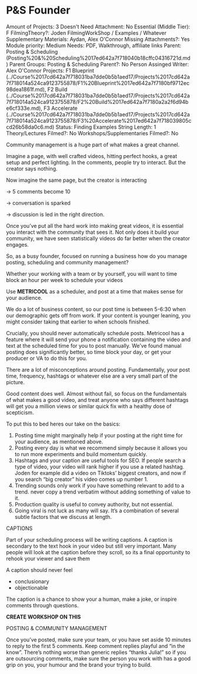 # P&S Founder

Amount of Projects: 3
Doesn't Need Attachment: No
Essential (Middle Tier): F
FilmingTheory?: Joden
FilmingWorkShop / Examples / Whatever Supplementary Materials: Aydan, Alex O'Connor
Missing Attachments?: Yes
Module priority: Medium
Needs: PDF, Walkthrough, affiliate links
Parent: Posting & Scheduling (Posting%20&%20Scheduling%2017ed642a7f718040b18cffc04316721d.md)
Parent Groups: Posting & Scheduling
Parent?: No
Person Assinged Writer: Alex O'Connor
Projects: F1 Blueprint (../Course%2017cd642a7f718031ba7dde0b5b1aed17/Projects%2017cd642a7f718014a524ca9123755878/F1%20Blueprint%2017ed642a7f7180bf9712ec98dea1861f.md), F2 Build (../Course%2017cd642a7f718031ba7dde0b5b1aed17/Projects%2017cd642a7f718014a524ca9123755878/F2%20Build%2017ed642a7f7180a2a2f6d94be6cf333e.md), F3 Accelerate (../Course%2017cd642a7f718031ba7dde0b5b1aed17/Projects%2017cd642a7f718014a524ca9123755878/F3%20Accelerate%2017ed642a7f718039805ccd26b58da0c6.md)
Status: Finding Examples
String Length: 1
Theory/Lectures Filmed?: No
Workshops/Supplementaries Filmed?: No

Community management is a huge part of what makes a great channel. 

Imagine a page, with well crafted videos, hitting perfect hooks, a great setup and perfect lighting. In the comments, people try to interact. But the creator says nothing.

Now imagine the same page, but the creator is interacting

→ 5 comments become 10

→ conversation is sparked

→ discussion is led in the right direction.

Once you’ve put all the hard work into making great videos, it is essential you interact with the community that sees it. Not only does it build your community, we have seen statistically videos do far better when the creator engages. 

So, as a busy founder, focused on running a business how do you manage posting, scheduling and community management?

Whether your working with a team or by yourself, you will want to time block an hour per week to schedule your videos

Use **METRICOOL** as a scheduler, and post at a time that makes sense for your audience.

We do a lot of business content, so our post time is between 5-6:30 when our demographic gets off from work. If your content is younger leaning, you might consider taking that earlier to when schools finished.

Crucially, you should never automatically schedule posts. Metricool has a feature where it will send your phone a notification containing the video and text at the scheduled time for you to post manually. We’ve found manual posting does significantly better, so time block your day, or get your producer or VA to do this for you.

There are a lot of misconceptions around posting. Fundamentally, your post time, frequency, hashtags or whatever else are a very small part of the picture. 

Good content does well. Almost without fail, so focus on the fundamentals of what makes a good video, and treat anyone who says different hashtags will get you a million views or similar quick fix with a healthy dose of scepticism.

To put this to bed heres our take on the basics:

1. Posting time might marginally help if your posting at the right time for your audience, as mentioned above.
2. Posting every day is what we recommend simply because it allows you to run more experiments and build momentum quickly. 
3. Hashtags and your caption are useful tools for SEO. If people search a type of video, your video will rank higher if you use a related hashtag. Joden for example did a video on Tiktoks’ biggest creators, and now if you search “big creator” his video comes up number 1.
4. Trending sounds only work if you have something relevant to add to a trend. never copy a trend verbatim without adding something of value to it.
5. Production quality is useful to convey authority, but not essential.
6. Going viral is not luck as many will say. It’s a combination of several subtle factors that we discuss at length.

CAPTIONS

Part of your scheduling process will be writing captions. A caption is secondary to the text hook in your video but still very important. Many people will look at the caption before they scroll, so its a final opportunity to rehook your viewer and save them

A caption should never feel

- conclusionary
- objectionable

The caption is a chance to show your a human, make a joke, or inspire comments through questions. 

**CREATE WORKSHOP ON THIS**

POSTING & COMMUNITY MANAGEMENT

Once you’ve posted, make sure your team, or you have set aside 10 minutes to reply to the first 5 comments. Keep comment replies playful and “in the know”. There’s nothing worse than generic replies “thanks Julia!” so if you are outsourcing comments, make sure the person you work with has a good grip on you, your humour and the brand your trying to build.
